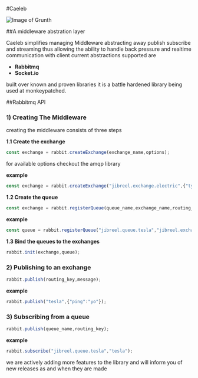 #Caeleb

![Image of Grunth](https://d13yacurqjgara.cloudfront.net/users/541438/screenshots/2156836/untitled-3_1x.png)

##A middleware abstration layer  

Caeleb simplifies managing Middleware abstracting away publish subscribe and streaming thus allowing the ability to handle back pressure and realtime communication with client current abstractions supported are 

* **Rabbitmq**
* **Socket.io**

built over known and proven libraries it is a battle hardened library being used at monkeypatched.

##Rabbitmq API

### 1) Creating The Middleware

creating the middleware consists of three steps

 **1.1 Create the exchange**

```js
const exchange = rabbit.createExchange(exchange_name,options);
```
for available options checkout the amqp library 

 **example**

```js
const exchange = rabbit.createExchange("jibreel.exchange.electric",{"type": "topic"});
```

 **1.2 Create the queue**

```js
const exchange = rabbit.registerQueue(queue_name,exchange_name,routing_key);
```
 **example**
 
```js
const queue = rabbit.registerQueue("jibreel.queue.tesla","jibreel.exchange.electric","tesla");
```

**1.3 Bind the queues to the exchanges**

```js
rabbit.init(exchange,queue);
```

### 2) Publishing to an exchange

```js
rabbit.publish(routing_key,message);
```
 **example**
 
```js
rabbit.publish("tesla",{"ping":"yo"});
```

### 3) Subscribing from a queue

```js
rabbit.publish(queue_name,routing_key);
```
 **example**
 
```js
rabbit.subscribe("jibreel.queue.tesla","tesla");

```



we are actively adding more features to the library and will inform you of new releases
as and when they are made

